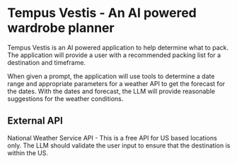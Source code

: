 # Tempus Vestis - An AI powered wardrobe planner

Tempus Vestis is an AI powered application to help determine what to pack. The application will provide
a user with a recommended packing list for a destination and timeframe.

When given a prompt, the application will use tools to determine a date range and appropriate parameters
for a weather API to get the forecast for the dates. With the dates and forecast, the LLM will provide
reasonable suggestions for the weather conditions.

## External API

National Weather Service API - This is a free API for US based locations only. The LLM should validate
the user input to ensure that the destination is within the US.
